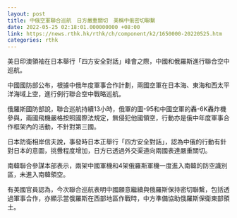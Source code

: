 ```yaml
---
layout: post
title: 中俄空軍聯合巡航　日方嚴重關切　美稱中俄密切聯繫
date: 2022-05-25 02:18:01.000000000 +08:00
link: https://news.rthk.hk/rthk/ch/component/k2/1650000-20220525.htm
categories: rthk
---
```


美日印澳領袖在日本舉行「四方安全對話」峰會之際，中國和俄羅斯進行聯合空中巡航。

中國國防部公布，根據中俄年度軍事合作計劃，兩國空軍在日本海、東海和西太平洋海域上空，進行例行聯合空中戰略巡航。

俄羅斯國防部說，聯合巡航持續13小時，俄軍的圖-95和中國空軍的轟-6K轟炸機參與，兩國飛機嚴格按照國際法規定，無侵犯他國領空，行動亦是俄中年度軍事合作框架內的活動，不針對第三國。

日本防衛相岸信夫說，事發時日本正舉行「四方安全對話」，認為中俄的行動有針對日本的意圖，挑釁程度增加，日方已透過外交渠道向兩國表達嚴重關切。

南韓聯合參謀本部表示，兩架中國軍機和4架俄羅斯軍機一度進入南韓的防空識別區，未進入南韓領空。

有美國官員認為，今次聯合巡航表明中國願意繼續與俄羅斯保持密切聯繫，包括透過軍事合作，亦顯示當俄羅斯在西部地區作戰時，中方準備協助俄羅斯保衛東部領土。
